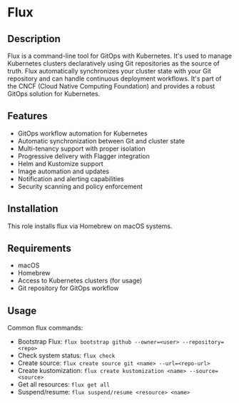 # Flux

## Description

Flux is a command-line tool for GitOps with Kubernetes. It's used to manage Kubernetes clusters declaratively using Git repositories as the source of truth. Flux automatically synchronizes your cluster state with your Git repository and can handle continuous deployment workflows. It's part of the CNCF (Cloud Native Computing Foundation) and provides a robust GitOps solution for Kubernetes.

## Features

- GitOps workflow automation for Kubernetes
- Automatic synchronization between Git and cluster state
- Multi-tenancy support with proper isolation
- Progressive delivery with Flagger integration
- Helm and Kustomize support
- Image automation and updates
- Notification and alerting capabilities
- Security scanning and policy enforcement

## Installation

This role installs flux via Homebrew on macOS systems.

## Requirements

- macOS
- Homebrew
- Access to Kubernetes clusters (for usage)
- Git repository for GitOps workflow

## Usage

Common flux commands:
- Bootstrap Flux: `flux bootstrap github --owner=<user> --repository=<repo>`
- Check system status: `flux check`
- Create source: `flux create source git <name> --url=<repo-url>`
- Create kustomization: `flux create kustomization <name> --source=<source>`
- Get all resources: `flux get all`
- Suspend/resume: `flux suspend/resume <resource> <name>`
